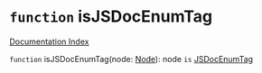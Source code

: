# `function` isJSDocEnumTag

[Documentation Index](../README.md)

`function` isJSDocEnumTag(node: [Node](../interface.Node/README.md)): node `is` [JSDocEnumTag](../interface.JSDocEnumTag/README.md)